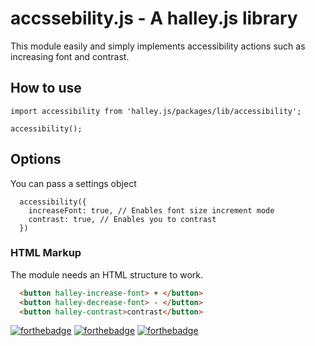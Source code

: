 # accssebility.js - A halley.js library

This module easily and simply implements accessibility actions such as increasing font and contrast.

## How to use
```ES6
import accessibility from 'halley.js/packages/lib/accessibility';

accessibility();
```


## Options
You can pass a settings object

```ES6
  accessibility({
    increaseFont: true, // Enables font size increment mode
    contrast: true, // Enables you to contrast
  })
```

### HTML Markup
The module needs an HTML structure to work.

```html
  <button halley-increase-font> + </button>
  <button halley-decrease-font> - </button>
  <button halley-contrast>contrast</button>

```


[![forthebadge](https://forthebadge.com/images/badges/built-with-love.svg)](https://forthebadge.com)
[![forthebadge](https://forthebadge.com/images/badges/built-by-developers.svg)](https://forthebadge.com)
[![forthebadge](https://forthebadge.com/images/badges/made-with-javascript.svg)](https://forthebadge.com)
